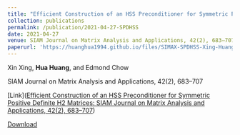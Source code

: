 ```yaml
---
title: "Efficient Construction of an HSS Preconditioner for Symmetric Positive Definite H2 Matrices"
collection: publications
permalink: /publication/2021-04-27-SPDHSS
date: 2021-04-27
venue: SIAM Journal on Matrix Analysis and Applications, 42(2), 683–707
paperurl: 'https://huanghua1994.github.io/files/SIMAX-SPDHSS-Xing-Huang-Chow.pdf'
---
```

Xin Xing, **Hua Huang**, and Edmond Chow

SIAM Journal on Matrix Analysis and Applications, 42(2), 683–707

[Link]([Efficient Construction of an HSS Preconditioner for Symmetric Positive Definite H2 Matrices: SIAM Journal on Matrix Analysis and Applications, 42(2), 683–707](https://epubs.siam.org/doi/abs/10.1137/20M1365776))

[Download](https://huanghua1994.github.io/files/SIMAX-SPDHSS-Xing-Huang-Chow.pdf)

